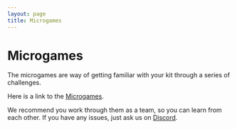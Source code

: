 ```yaml
---
layout: page
title: Microgames
---
```


Microgames
==========

The microgames are way of getting familiar with your kit through a series of challenges.

Here is a link to the [Microgames](https://srobo.org/microgames).

We recommend you work through them as a team, so you can learn from each other. If you have any issues, just ask us on [Discord](/docs/team_admin/discord).
